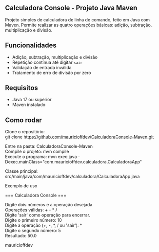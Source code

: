 ## Calculadora Console - Projeto Java Maven

Projeto simples de calculadora de linha de comando, feito em Java com Maven. Permite realizar as quatro operações básicas: adição, subtração, multiplicação e divisão.

## Funcionalidades

- Adição, subtração, multiplicação e divisão
- Repetição contínua até digitar `sair`
- Validação de entrada inválida
- Tratamento de erro de divisão por zero

## Requisitos

- Java 17 ou superior
- Maven instalado

## Como rodar

Clone o repositório:  
git clone https://github.com/mauricioffdev/CalculadoraConsole-Maven.git

Entre na pasta: CalculadoraConsole-Maven  
Compile o projeto: mvn compile  
Execute o programa: mvn exec:java -Dexec.mainClass="com.mauricioffdev.calculadora.CalculadoraApp"

Classe principal: src/main/java/com/mauricioffdev/calculadora/CalculadoraApp.java
                        
Exemplo de uso

=== Calculadora Console ===

Digite dois números e a operação desejada.  
Operações válidas: +  -  *  /  
Digite 'sair' como operação para encerrar.  
Digite o primeiro número: 10  
Digite a operação (+, -, *, / ou 'sair'): *  
Digite o segundo número: 5  
Resultado: 50.0

mauricioffdev
